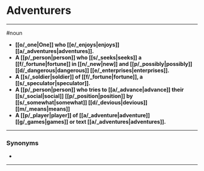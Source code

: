 # Adventurers
---
#noun
- **[[o/_one|One]] who [[e/_enjoys|enjoys]] [[a/_adventures|adventures]].**
- **A [[p/_person|person]] who [[s/_seeks|seeks]] a [[f/_fortune|fortune]] in [[n/_new|new]] and [[p/_possibly|possibly]] [[d/_dangerous|dangerous]] [[e/_enterprises|enterprises]].**
- **A [[s/_soldier|soldier]] of [[f/_fortune|fortune]], a [[s/_speculator|speculator]].**
- **A [[p/_person|person]] who tries to [[a/_advance|advance]] their [[s/_social|social]] [[p/_position|position]] by [[s/_somewhat|somewhat]] [[d/_devious|devious]] [[m/_means|means]]**
- **A [[p/_player|player]] of [[a/_adventure|adventure]] [[g/_games|games]] or text [[a/_adventures|adventures]].**
---
### Synonyms
- 
---
